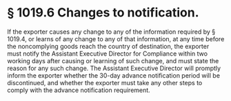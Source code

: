 # § 1019.6   Changes to notification.

If the exporter causes any change to any of the information required by § 1019.4, or learns of any change to any of that information, at any time before the noncomplying goods reach the country of destination, the exporter must notify the Assistant Executive Director for Compliance within two working days after causing or learning of such change, and must state the reason for any such change. The Assistant Executive Director will promptly inform the exporter whether the 30-day advance notification period will be discontinued, and whether the exporter must take any other steps to comply with the advance notification requirement. 




